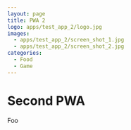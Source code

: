 ```yaml
---
layout: page
title: PWA 2
logo: apps/test_app_2/logo.jpg
images:
  - apps/test_app_2/screen_shot_1.jpg
  - apps/test_app_2/screen_shot_2.jpg
categories:
  - Food
  - Game
---
```


# Second PWA

Foo
